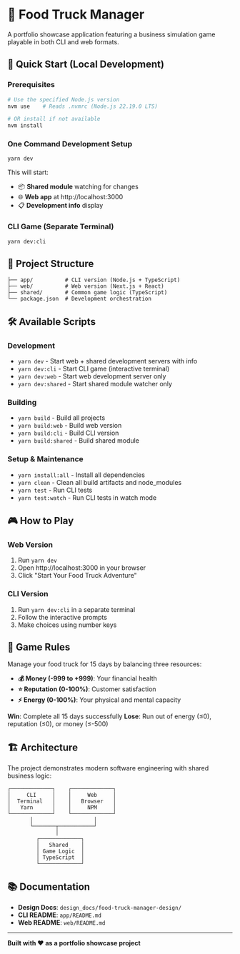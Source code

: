 # 🚚 Food Truck Manager

A portfolio showcase application featuring a business simulation game playable in both CLI and web formats.

## 🚀 Quick Start (Local Development)

### Prerequisites
```bash
# Use the specified Node.js version
nvm use    # Reads .nvmrc (Node.js 22.19.0 LTS)

# OR install if not available
nvm install
```

### One Command Development Setup
```bash
yarn dev
```
This will start:
- 📦 **Shared module** watching for changes
- 🌐 **Web app** at http://localhost:3000
- 📋 **Development info** display

### CLI Game (Separate Terminal)
```bash
yarn dev:cli
```

## 📁 Project Structure

```
├── app/          # CLI version (Node.js + TypeScript)
├── web/          # Web version (Next.js + React)
├── shared/       # Common game logic (TypeScript)
└── package.json  # Development orchestration
```

## 🛠️ Available Scripts

### Development
- `yarn dev` - Start web + shared development servers with info
- `yarn dev:cli` - Start CLI game (interactive terminal)
- `yarn dev:web` - Start web development server only
- `yarn dev:shared` - Start shared module watcher only

### Building
- `yarn build` - Build all projects
- `yarn build:web` - Build web version
- `yarn build:cli` - Build CLI version
- `yarn build:shared` - Build shared module

### Setup & Maintenance
- `yarn install:all` - Install all dependencies
- `yarn clean` - Clean all build artifacts and node_modules
- `yarn test` - Run CLI tests
- `yarn test:watch` - Run CLI tests in watch mode

## 🎮 How to Play

### Web Version
1. Run `yarn dev`
2. Open http://localhost:3000 in your browser
3. Click "Start Your Food Truck Adventure"

### CLI Version
1. Run `yarn dev:cli` in a separate terminal
2. Follow the interactive prompts
3. Make choices using number keys

## 🎯 Game Rules

Manage your food truck for 15 days by balancing three resources:

- **💰 Money (-999 to +999)**: Your financial health
- **⭐ Reputation (0-100%)**: Customer satisfaction
- **⚡ Energy (0-100%)**: Your physical and mental capacity

**Win**: Complete all 15 days successfully
**Lose**: Run out of energy (≤0), reputation (≤0), or money (≤-500)

## 🏗️ Architecture

The project demonstrates modern software engineering with shared business logic:

```
┌─────────────┐    ┌─────────────┐
│     CLI     │    │     Web     │
│  Terminal   │    │   Browser   │
│   Yarn      │    │     NPM     │
└─────────────┘    └─────────────┘
       │                   │
       └───────┬───────────┘
               │
         ┌─────────────┐
         │   Shared    │
         │ Game Logic  │
         │ TypeScript  │
         └─────────────┘
```

## 📚 Documentation

- **Design Docs**: `design_docs/food-truck-manager-design/`
- **CLI README**: `app/README.md`
- **Web README**: `web/README.md`

---

**Built with ❤️ as a portfolio showcase project**